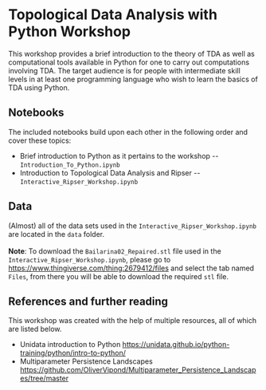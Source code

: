 # Topological Data Analysis with Python Workshop

This workshop provides a brief introduction to the theory of TDA as well as computational tools available in Python for one to carry out computations involving TDA. The target audience is for people with intermediate skill levels in at least one programming language who wish to learn the basics of TDA using Python.

## Notebooks

The included notebooks build upon each other in the following order and cover these topics:

* Brief introduction to Python as it pertains to the workshop -- `Introduction_To_Python.ipynb`
* Introduction to Topological Data Analysis and Ripser -- `Interactive_Ripser_Workshop.ipynb`

## Data

(Almost) all of the data sets used in the `Interactive_Ripser_Workshop.ipynb` are located in the `data` folder.<br><br>
**Note**: To download the `Bailarina02_Repaired.stl` file used in the `Interactive_Ripser_Workshop.ipynb`, please go to https://www.thingiverse.com/thing:2679412/files and select the tab named `Files`, from there you will be able to download the required `stl` file.

## References and further reading

This workshop was created with the help of multiple resources, all of which are listed below.

* Unidata introduction to Python https://unidata.github.io/python-training/python/intro-to-python/
* Multiparameter Persistence Landscapes https://github.com/OliverVipond/Multiparameter_Persistence_Landscapes/tree/master
